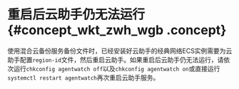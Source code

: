 # 重启后云助手仍无法运行 {#concept_wkt_zwh_wgb .concept}

使用混合云备份服务备份文件时，已经安装好云助手的经典网络ECS实例需要为云助手配置`region-id`文件，然后重启云助手。如果重启后云助手仍无法运行，请依次运行`chkconfig agentwatch off`以及`chkconfig agentwatch on`或直接运行`systemctl restart agentwatch`再次重启云助手服务。

